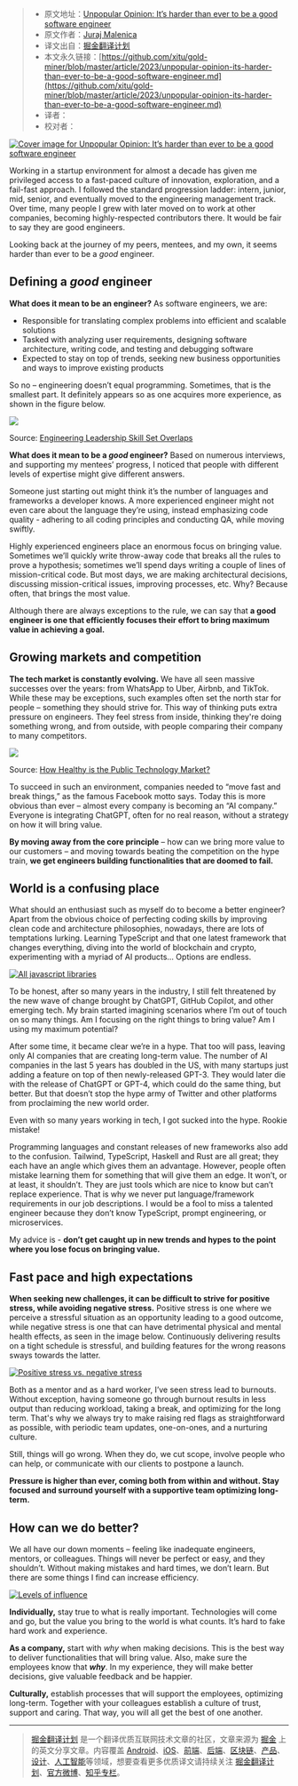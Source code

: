 > * 原文地址：[Unpopular Opinion: It’s harder than ever to be a good software engineer](https://dev.to/mjuraj/unpopular-opinion-its-harder-than-ever-to-be-a-good-software-engineer-32ek)
> * 原文作者：[Juraj Malenica](https://dev.to/mjurajs)
> * 译文出自：[掘金翻译计划](https://github.com/xitu/gold-miner)
> * 本文永久链接：[https://github.com/xitu/gold-miner/blob/master/article/2023/unpopular-opinion-its-harder-than-ever-to-be-a-good-software-engineer.md](https://github.com/xitu/gold-miner/blob/master/article/2023/unpopular-opinion-its-harder-than-ever-to-be-a-good-software-engineer.md)
> * 译者：
> * 校对者：

[![Cover image for Unpopular Opinion: It’s harder than ever to be a good software engineer](https://res.cloudinary.com/practicaldev/image/fetch/s--rkh8tLqx--/c_imagga_scale,f_auto,fl_progressive,h_420,q_auto,w_1000/https://dev-to-uploads.s3.amazonaws.com/uploads/articles/9re3vj1nlkfezgxeilxu.png)](https://res.cloudinary.com/practicaldev/image/fetch/s--rkh8tLqx--/c_imagga_scale,f_auto,fl_progressive,h_420,q_auto,w_1000/https://dev-to-uploads.s3.amazonaws.com/uploads/articles/9re3vj1nlkfezgxeilxu.png)

Working in a startup environment for almost a decade has given me privileged access to a fast-paced culture of innovation, exploration, and a fail-fast approach. I followed the standard progression ladder: intern, junior, mid, senior, and eventually moved to the engineering management track. Over time, many people I grew with later moved on to work at other companies, becoming highly-respected contributors there. It would be fair to say they are good engineers.

Looking back at the journey of my peers, mentees, and my own, it seems harder than ever to be a _good_ engineer.

## Defining a _good_ engineer

**What does it mean to be an engineer?** As software engineers, we are:

-   Responsible for translating complex problems into efficient and scalable solutions
-   Tasked with analyzing user requirements, designing software architecture, writing code, and testing and debugging software
-   Expected to stay on top of trends, seeking new business opportunities and ways to improve existing products

So no – engineering doesn’t equal programming. Sometimes, that is the smallest part. It definitely appears so as one acquires more experience, as shown in the figure below.

[![](https://res.cloudinary.com/practicaldev/image/fetch/s--BC97uBAb--/c_limit%2Cf_auto%2Cfl_progressive%2Cq_auto%2Cw_800/https://dev-to-uploads.s3.amazonaws.com/uploads/articles/xfcrp0dz22qnrhkas89u.png)](https://res.cloudinary.com/practicaldev/image/fetch/s--BC97uBAb--/c_limit%2Cf_auto%2Cfl_progressive%2Cq_auto%2Cw_800/https://dev-to-uploads.s3.amazonaws.com/uploads/articles/xfcrp0dz22qnrhkas89u.png)

Source: [Engineering Leadership Skill Set Overlaps](https://newsletter.pragmaticengineer.com/p/engineering-leadership-skillset-overlaps)

**What does it mean to be a _good_ engineer?** Based on numerous interviews, and supporting my mentees’ progress, I noticed that people with different levels of expertise might give different answers.

Someone just starting out might think it’s the number of languages and frameworks a developer knows. A more experienced engineer might not even care about the language they’re using, instead emphasizing code quality - adhering to all coding principles and conducting QA, while moving swiftly.

Highly experienced engineers place an enormous focus on bringing value. Sometimes we’ll quickly write throw-away code that breaks all the rules to prove a hypothesis; sometimes we’ll spend days writing a couple of lines of mission-critical code. But most days, we are making architectural decisions, discussing mission-critical issues, improving processes, etc. Why? Because often, that brings the most value.

Although there are always exceptions to the rule, we can say that **a good engineer is one that efficiently focuses their effort to bring maximum value in achieving a goal.**

## Growing markets and competition

**The tech market is constantly evolving.** We have all seen massive successes over the years: from WhatsApp to Uber, Airbnb, and TikTok. While these may be exceptions, such examples often set the north star for people – something they should strive for. This way of thinking puts extra pressure on engineers. They feel stress from inside, thinking they're doing something wrong, and from outside, with people comparing their company to many competitors.

[![](https://res.cloudinary.com/practicaldev/image/fetch/s--XX8MRd4M--/c_limit%2Cf_auto%2Cfl_progressive%2Cq_auto%2Cw_800/https://dev-to-uploads.s3.amazonaws.com/uploads/articles/gpwm7yro8nqukgnfpbw6.png)](https://res.cloudinary.com/practicaldev/image/fetch/s--XX8MRd4M--/c_limit%2Cf_auto%2Cfl_progressive%2Cq_auto%2Cw_800/https://dev-to-uploads.s3.amazonaws.com/uploads/articles/gpwm7yro8nqukgnfpbw6.png)

Source: [How Healthy is the Public Technology Market?](https://tomtunguz.com/tech-consolidation/)

To succeed in such an environment, companies needed to “move fast and break things,” as the famous Facebook motto says. Today this is more obvious than ever – almost every company is becoming an “AI company.” Everyone is integrating ChatGPT, often for no real reason, without a strategy on how it will bring value.

**By moving away from the core principle** – how can we bring more value to our customers – and moving towards beating the competition on the hype train, **we get engineers building functionalities that are doomed to fail.**

## World is a confusing place

What should an enthusiast such as myself do to become a better engineer? Apart from the obvious choice of perfecting coding skills by improving clean code and architecture philosophies, nowadays, there are lots of temptations lurking. Learning TypeScript and that one latest framework that changes everything, diving into the world of blockchain and crypto, experimenting with a myriad of AI products… Options are endless.

[![All javascript libraries](https://res.cloudinary.com/practicaldev/image/fetch/s--ge7Vyn7d--/c_limit%2Cf_auto%2Cfl_progressive%2Cq_auto%2Cw_800/https://dev-to-uploads.s3.amazonaws.com/uploads/articles/hz12rguhiupwiwmmsebt.png)](https://res.cloudinary.com/practicaldev/image/fetch/s--ge7Vyn7d--/c_limit%2Cf_auto%2Cfl_progressive%2Cq_auto%2Cw_800/https://dev-to-uploads.s3.amazonaws.com/uploads/articles/hz12rguhiupwiwmmsebt.png)

To be honest, after so many years in the industry, I still felt threatened by the new wave of change brought by ChatGPT, GitHub Copilot, and other emerging tech. My brain started imagining scenarios where I’m out of touch on so many things. Am I focusing on the right things to bring value? Am I using my maximum potential?

After some time, it became clear we’re in a hype. That too will pass, leaving only AI companies that are creating long-term value. The number of AI companies in the last 5 years has doubled in the US, with many startups just adding a feature on top of then newly-released GPT-3. They would later die with the release of ChatGPT or GPT-4, which could do the same thing, but better. But that doesn’t stop the hype army of Twitter and other platforms from proclaiming the new world order.

Even with so many years working in tech, I got sucked into the hype. Rookie mistake!

Programming languages and constant releases of new frameworks also add to the confusion. Tailwind, TypeScript, Haskell and Rust are all great; they each have an angle which gives them an advantage. However, people often mistake learning them for something that will give them an edge. It won’t, or at least, it shouldn’t. They are just tools which are nice to know but can’t replace experience. That is why we never put language/framework requirements in our job descriptions. I would be a fool to miss a talented engineer because they don’t know TypeScript, prompt engineering, or microservices.

My advice is - **don’t get caught up in new trends and hypes to the point where you lose focus on bringing value.**

## Fast pace and high expectations

**When seeking new challenges, it can be difficult to strive for positive stress, while avoiding negative stress.** Positive stress is one where we perceive a stressful situation as an opportunity leading to a good outcome, while negative stress is one that can have detrimental physical and mental health effects, as seen in the image below. Continuously delivering results on a tight schedule is stressful, and building features for the wrong reasons sways towards the latter.

[![Positive stress vs. negative stress](https://res.cloudinary.com/practicaldev/image/fetch/s--1BnzUFGS--/c_limit%2Cf_auto%2Cfl_progressive%2Cq_auto%2Cw_800/https://dev-to-uploads.s3.amazonaws.com/uploads/articles/503c52srikb307qm3gw7.png)](https://res.cloudinary.com/practicaldev/image/fetch/s--1BnzUFGS--/c_limit%2Cf_auto%2Cfl_progressive%2Cq_auto%2Cw_800/https://dev-to-uploads.s3.amazonaws.com/uploads/articles/503c52srikb307qm3gw7.png)

Both as a mentor and as a hard worker, I’ve seen stress lead to burnouts. Without exception, having someone go through burnout results in less output than reducing workload, taking a break, and optimizing for the long term. That's why we always try to make raising red flags as straightforward as possible, with periodic team updates, one-on-ones, and a nurturing culture.

Still, things will go wrong. When they do, we cut scope, involve people who can help, or communicate with our clients to postpone a launch.

**Pressure is higher than ever, coming both from within and without. Stay focused and surround yourself with a supportive team optimizing long-term.**

## How can we do better?

We all have our down moments – feeling like inadequate engineers, mentors, or colleagues. Things will never be perfect or easy, and they shouldn’t. Without making mistakes and hard times, we don’t learn. But there are some things I find can increase efficiency.

[![Levels of influence](https://res.cloudinary.com/practicaldev/image/fetch/s--lfFR4swd--/c_limit%2Cf_auto%2Cfl_progressive%2Cq_auto%2Cw_800/https://dev-to-uploads.s3.amazonaws.com/uploads/articles/omj6ri7izk3d2bz723w9.png)](https://res.cloudinary.com/practicaldev/image/fetch/s--lfFR4swd--/c_limit%2Cf_auto%2Cfl_progressive%2Cq_auto%2Cw_800/https://dev-to-uploads.s3.amazonaws.com/uploads/articles/omj6ri7izk3d2bz723w9.png)

**Individually,** stay true to what is really important. Technologies will come and go, but the value you bring to the world is what counts. It’s hard to fake hard work and experience.

**As a company,** start with _why_ when making decisions. This is the best way to deliver functionalities that will bring value. Also, make sure the employees know that **_why_**. In my experience, they will make better decisions, give valuable feedback and be happier.

**Culturally,** establish processes that will support the employees, optimizing long-term. Together with your colleagues establish a culture of trust, support and caring. That way, you will all get the best of one another.

---

> [掘金翻译计划](https://github.com/xitu/gold-miner) 是一个翻译优质互联网技术文章的社区，文章来源为 [掘金](https://juejin.im) 上的英文分享文章。内容覆盖 [Android](https://github.com/xitu/gold-miner#android)、[iOS](https://github.com/xitu/gold-miner#ios)、[前端](https://github.com/xitu/gold-miner#前端)、[后端](https://github.com/xitu/gold-miner#后端)、[区块链](https://github.com/xitu/gold-miner#区块链)、[产品](https://github.com/xitu/gold-miner#产品)、[设计](https://github.com/xitu/gold-miner#设计)、[人工智能](https://github.com/xitu/gold-miner#人工智能)等领域，想要查看更多优质译文请持续关注 [掘金翻译计划](https://github.com/xitu/gold-miner)、[官方微博](http://weibo.com/juejinfanyi)、[知乎专栏](https://zhuanlan.zhihu.com/juejinfanyi)。